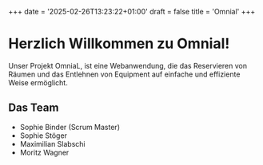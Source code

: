+++
date = '2025-02-26T13:23:22+01:00'
draft = false
title = 'Omnial'
+++

# Herzlich Willkommen zu Omnial!
Unser Projekt OmniaL, ist eine Webanwendung, die das Reservieren von Räumen und das Entlehnen von Equipment auf einfache und effiziente Weise ermöglicht.


## Das Team
- Sophie Binder (Scrum Master)
- Sophie Stöger
- Maximilian Slabschi
- Moritz Wagner